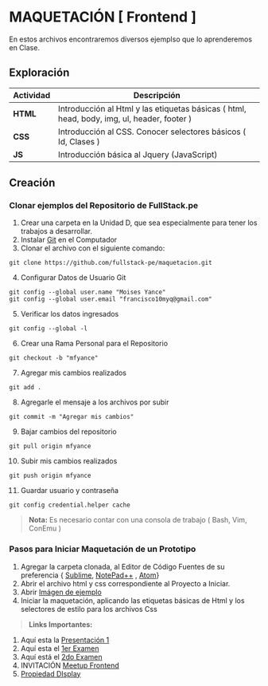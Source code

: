 # MAQUETACIÓN [ Frontend ]
En estos archivos encontraremos diversos ejemplso que lo aprenderemos en Clase.

## Exploración
<a name="todas_las_tareas"></a>Actividad | Descripción
---------------- | ---
**HTML**   | Introducción al Html y las etiquetas básicas ( html, head, body, img, ul, header, footer )
**CSS**    | Introducción al CSS. Conocer selectores básicos ( Id, Clases )
**JS**     | Introducción básica al Jquery (JavaScript)

## Creación
### <i class="icon-folder-open"></i> Clonar ejemplos del Repositorio de FullStack.pe
1. Crear una carpeta en la Unidad D, que sea especialmente para tener los trabajos a desarrollar.
2. Instalar [Git](https://git-scm.com/download/win) en el Computador
3. Clonar el archivo con el siguiente comando: 
```
git clone https://github.com/fullstack-pe/maquetacion.git
```
4. Configurar Datos de Usuario Git
```
git config --global user.name "Moises Yance"
git config --global user.email "francisco10myq@gmail.com"
```
5. Verificar los datos ingresados
```
git config --global -l 
```
6. Crear una Rama Personal para el Repositorio
```
git checkout -b "mfyance"
```
7. Agregar mis cambios realizados
```
git add .
```
8. Agregarle el mensaje a los archivos por subir
```
git commit -m "Agregar mis cambios"
```
9. Bajar cambios del repositorio
```
git pull origin mfyance
```
10. Subir mis cambios realizados
```
git push origin mfyance
```
11. Guardar usuario y contraseña
```
git config credential.helper cache
```

> **Nota:**
> Es necesario contar con una consola de trabajo ( Bash, Vim, ConEmu )

### <i class="icon-folder-open"></i> Pasos para Iniciar Maquetación de un Prototipo
1. Agregar la carpeta clonada, al Editor de Código Fuentes de su preferencia { [Sublime](https://www.sublimetext.com/3), [NotePad++](https://notepad-plus-plus.org/) , [Atom](https://atom.io/)}
2. Abrir el archivo html y css correspondiente al Proyecto a Iniciar.
3. Abrir [Imágen de ejemplo](https://drive.google.com/file/d/0Bxx13yDV_gjFX3JweUNReWdtbU0/view?usp=sharing)
4. Iniciar la maquetación, aplicando las etiquetas básicas de Html y los selectores de estilo para los archivos Css


> **Links Importantes:**
1. Aquí esta la [Presentación 1](https://www.canva.com/design/DACOXrINg2U/1_XFtZ8696JykEUIRAX2JQ/view?utm_content=DACOXrINg2U&utm_campaign=designshare&utm_medium=link&utm_source=sharebutton)
2. Aquí esta el [1er Examen](https://drive.google.com/open?id=1jlQ49SjygMSB-hj08r8UY3ROIXFyccQELpeU9mY85lQ)
3. Aquí está el [2do Examen](https://drive.google.com/open?id=1fiqEABILstLUeFkewt7syjO-yHmQ-PJVETG9kVSjUL4)
4. INVITACIÓN [Meetup Frontend](https://www.meetup.com/es-ES/gdglima/events/240109942/)
5. [Propiedad DIsplay](https://www.w3schools.com/cssref/playit.asp?filename=playcss_display&preval=inline)